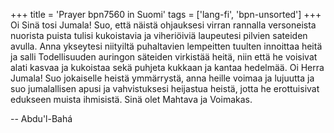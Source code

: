 +++
title = 'Prayer bpn7560 in Suomi'
tags = ['lang-fi', 'bpn-unsorted']
+++
Oi Sinä tosi Jumala! Suo, että näistä ohjauksesi virran rannalla versoneista nuorista puista tulisi kukoistavia ja viheriöiviä laupeutesi pilvien sateiden avulla. Anna ykseytesi niityiltä puhaltavien lempeitten tuulten innoittaa heitä ja salli Todellisuuden auringon säteiden virkistää heitä, niin että he voisivat alati kasvaa ja kukoistaa sekä puhjeta kukkaan ja kantaa hedelmää.
Oi Herra Jumala! Suo jokaiselle heistä ymmärrystä, anna heille voimaa ja lujuutta ja suo jumalallisen apusi ja vahvistuksesi heijastua heistä, jotta he erottuisivat edukseen muista ihmisistä.
Sinä olet Mahtava ja Voimakas.

-- Abdu'l-Bahá
